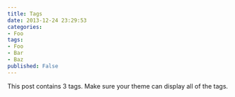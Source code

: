 ```yaml
---
title: Tags
date: 2013-12-24 23:29:53
categories:
- Foo
tags:
- Foo
- Bar
- Baz
published: False
---
```


This post contains 3 tags. Make sure your theme can display all of the tags.
